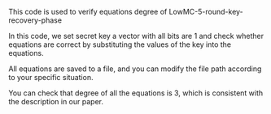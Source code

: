 This code is used to verify equations degree of LowMC-5-round-key-recovery-phase

In this code, we set secret key a vector with all bits are 1 and check whether equations are correct by substituting the values of the key into the equations.

All equations are saved to a file, and you can modify the file path according to your specific situation.

You can check that degree of all the equations is 3, which is consistent with the description in our paper.